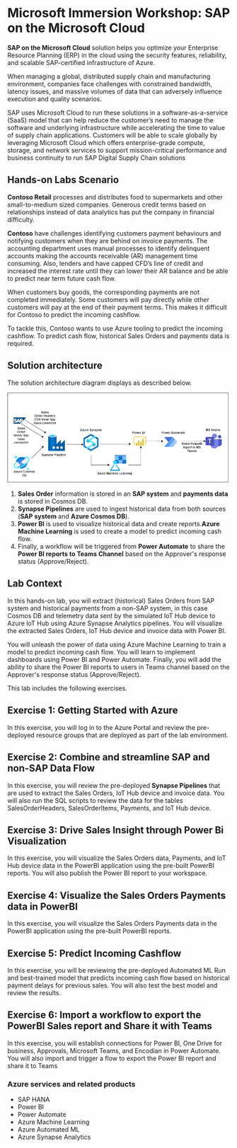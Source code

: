 # Microsoft Immersion  Workshop: SAP on the Microsoft Cloud

**SAP on the Microsoft Cloud** solution helps you optimize your Enterprise Resource Planning (ERP) in the cloud using the security features, reliability, and scalable SAP-certified infrastructure of Azure.

When managing a global, distributed supply chain and manufacturing environment, companies face challenges with constrained bandwidth, latency issues, and massive volumes of data that can adversely influence execution and quality scenarios.

SAP uses Microsoft Cloud to run these solutions in a software-as-a-service (SaaS) model that can help reduce the customer’s need to manage the software and underlying infrastructure while accelerating the time to value of supply chain applications. Customers will be able to scale globally by leveraging Microsoft Cloud which offers enterprise-grade compute, storage, and network services to support mission-critical performance and business continuity to run SAP Digital Supply Chain solutions


## Hands-on Labs Scenario

**Contoso Retail** processes and distributes food to supermarkets and other small-to-medium sized companies. Generous credit terms based on relationships instead of data analytics has put the company in financial difficulty. 

**Contoso** have challenges identifying customers payment behaviours and notifying customers when they are behind on invoice payments. The accounting department uses manual processes to identify delinquent accounts making the accounts receivable (AR) management time consuming. Also, lenders and have capped CFD’s line of credit and increased the interest rate until they can lower their AR balance and be able to predict near term future cash flow.


When customers buy goods, the corresponding payments are not completed immediately. Some customers will pay directly while other customers will pay at the end of their payment terms. This makes it difficult for Contoso to predict the incoming cashflow. 

To tackle this, Contoso wants to use Azure tooling to predict the incoming cashflow. To predict cash flow, historical Sales Orders and payments data is required. 


## Solution architecture
The solution architecture diagram displays as described below.


![](media/sap.png)

1. **Sales Order** information is stored in an **SAP system** and **payments data** is stored in Cosmos DB. 
2. **Synapse Pipelines** are used to ingest historical data from both sources (**SAP system** and **Azure Cosmos DB**). 
3. **Power BI** is used to visualize historical data and create reports.**Azure Machine Learning** is used to create a model to predict incoming cash flow. 
4. Finally, a workflow will be triggered from **Power Automate** to share the **Power BI reports to Teams Channel** based on the Approver's response status (Approve/Reject).



 ## Lab Context

In this hands-on lab, you will extract (historical) Sales Orders from SAP system and historical payments from a non-SAP system, in this case Cosmos DB and telemetry data sent by the simulated IoT Hub device to Azure IoT Hub using Azure Synapse Analytics pipelines. You will visualize the extracted Sales Orders, IoT Hub device and invoice data with Power BI. 

You will unleash the power of data using Azure Machine Learning to train a model to predict incoming cash flow. You will learn to implement dashboards using Power BI and Power Automate. Finally, you will add the ability to share the Power BI reports to users in Teams channel based on the Approver's response status (Approve/Reject).

This lab includes the following exercises.

## Exercise 1: Getting Started with Azure 

In this exercise, you will log in to the Azure Portal and review the pre-deployed resource groups that are deployed as part of the lab environment.

## Exercise 2: Combine and streamline SAP and non-SAP Data Flow

In this exercise, you will review the pre-deployed **Synapse Pipelines** that are used to extract the  Sales Orders, IoT Hub device and invoice data. You will also run the SQL scripts to review the data for the tables SalesOrderHeaders, SalesOrderItems, Payments, and IoT Hub device.

## Exercise 3: Drive Sales Insight through Power Bi Visualization

In this exercise, you will visualize the Sales Orders data, Payments, and IoT Hub device data in the PowerBI application using the pre-built PowerBI reports. You will also publish the Power BI report to your workspace.

## Exercise 4: Visualize the Sales Orders Payments data in PowerBI

In this exercise, you will visualize the Sales Orders Payments data in the PowerBI application using the pre-built PowerBI reports.

## Exercise 5: Predict Incoming Cashflow

In this exercise, you will be reviewing the pre-deployed Automated ML Run and best-trained model that predicts incoming cash flow based on historical payment delays for previous sales. You will also test the best model and review the results.

## Exercise 6: Import a workflow to export the PowerBI Sales report and Share it with Teams

In this exercise, you will establish connections for Power BI, One Drive for business, Approvals, Microsoft Teams, and Encodian in Power Automate. You will also import and trigger a flow to export the Power BI report and share it to Teams

### Azure services and related products

- SAP HANA
- Power BI
- Power Automate
- Azure Machine Learning
- Azure Automated ML
- Azure Synapse Analytics

